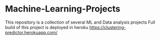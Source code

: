 # Machine-Learning-Projects
This repository is a collection of several ML and Data analysis projects
Full build of this project is deployed in heroku
https://clustering-predictor.herokuapp.com/
